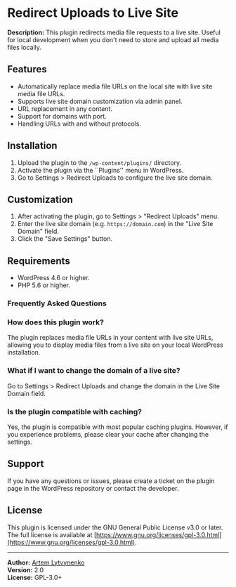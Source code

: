 # Redirect Uploads to Live Site

**Description:**
This plugin redirects media file requests to a live site. Useful for local development when you don't need to store and upload all media files locally.

## Features
- Automatically replace media file URLs on the local site with live site media file URLs.
- Supports live site domain customization via admin panel.
- URL replacement in any content.
- Support for domains with port.
- Handling URLs with and without protocols.

## Installation
1. Upload the plugin to the `/wp-content/plugins/` directory.
2. Activate the plugin via the ``Plugins'' menu in WordPress.
3. Go to Settings > Redirect Uploads to configure the live site domain.

## Customization
1. After activating the plugin, go to Settings > "Redirect Uploads" menu.
2. Enter the live site domain (e.g. `https://domain.com`) in the "Live Site Domain" field.
3. Click the "Save Settings" button.

## Requirements
- WordPress 4.6 or higher.
- PHP 5.6 or higher.

### Frequently Asked Questions

### How does this plugin work?
The plugin replaces media file URLs in your content with live site URLs, allowing you to display media files from a live site on your local WordPress installation.

### What if I want to change the domain of a live site?
Go to Settings > Redirect Uploads and change the domain in the Live Site Domain field.

### Is the plugin compatible with caching?
Yes, the plugin is compatible with most popular caching plugins. However, if you experience problems, please clear your cache after changing the settings.

## Support
If you have any questions or issues, please create a ticket on the plugin page in the WordPress repository or contact the developer.

## License

This plugin is licensed under the GNU General Public License v3.0 or later. The full license is available at [https://www.gnu.org/licenses/gpl-3.0.html](https://www.gnu.org/licenses/gpl-3.0.html).

---

**Author:** [Artem Lytvynenko](https://github.com/ArtemLytvynenko)  
**Version:** 2.0  
**License:** GPL-3.0+

